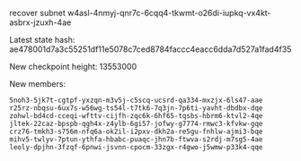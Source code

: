recover subnet w4asl-4nmyj-qnr7c-6cqq4-tkwmt-o26di-iupkq-vx4kt-asbrx-jzuxh-4ae

Latest state hash: ae478001d7a3c55251df11e5078c7ced8784faccc4eacc6dda7d527a1fad4f35

New checkpoint height: 13553000

New members:
```
5noh3-5jk7t-cgtpf-yxzqn-m3v5j-c5scq-ucsrd-qa334-mxzjx-6ls47-aae
r25rz-nbqsu-6ux7s-w56wg-ts54l-t7tk6-7q3jn-7p6ti-yavht-dbdbx-dqe
zohwl-bd4cd-cceqi-wfttv-cijfh-zqc6k-6hf65-tqsbs-hbrm6-ktvl2-4qe
jltek-22caz-bpspb-qgh4x-z4ylb-6gi57-jofwy-g7774-rmwc3-kfvkw-gqe
crz76-tmkh3-s756m-nfq6a-ok2il-i2pxv-dkh2a-re5gu-fnhlw-ajmi3-bqe
mihv5-twlyv-7ptun-ythfa-hbabc-puaqc-jhn7b-ftwva-s2rdj-m7sg5-4ae
leoly-dpjhn-3fzqf-6pnwi-jsvnn-cpocm-33zgx-r4gwo-j5wmw-p33k4-qqe
```
